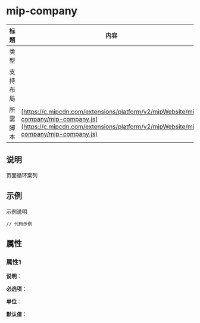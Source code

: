 # mip-company

标题|内容
----|----
类型|
支持布局|
所需脚本| [https://c.mipcdn.com/extensions/platform/v2/mipWebsite/mip-company/mip-company.js](https://c.mipcdn.com/extensions/platform/v2/mipWebsite/mip-company/mip-company.js)

## 说明
页面循环案列

## 示例

示例说明

```
// 代码示例
```

## 属性

### 属性1

**说明**：

**必选项**：

**单位**：

**默认值**：
